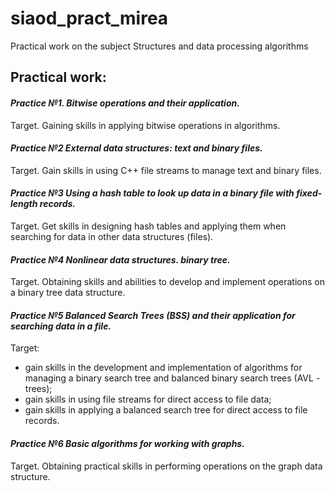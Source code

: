 # siaod_pract_mirea
Practical work on the subject Structures and data processing algorithms
  
## Practical work: 
####  *Practice №1. Bitwise operations and their application.*
Target. Gaining skills in applying bitwise operations in algorithms.

####  *Practice №2 External data structures: text and binary files.*
Target. Gain skills in using C++ file streams to manage text and binary files.

####  *Practice №3 Using a hash table to look up data in a binary file with fixed-length records.*
Target. Get skills in designing hash tables and applying them when searching for data in other data structures (files).

####  *Practice №4 Nonlinear data structures. binary tree.*
Target. Obtaining skills and abilities to develop and implement operations on a binary tree data structure.

####  *Practice №5 Balanced Search Trees (BSS) and their application for searching data in a file.*
Target:
 * gain skills in the development and implementation of algorithms for managing a binary search tree and balanced binary search trees (AVL - trees);
 * gain skills in using file streams for direct access to file data;
 * gain skills in applying a balanced search tree for direct access to file records.

####  *Practice №6 Basic algorithms for working with graphs.*
Target. Obtaining practical skills in performing operations on the graph data structure.
